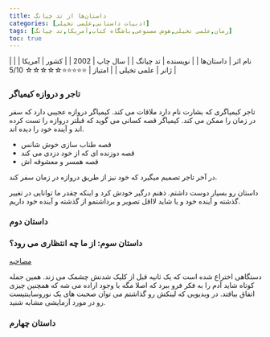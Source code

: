 ```yaml
---
title: داستان‌ها از تد چیانگ
categories: [ادبیات داستانی,علمی تخیلی]
tags: [رمان,علمی تخیلی,هوش مصنوعی,باشگاه کتاب,آمریکا,تد چیانگ]
toc: true
---
```



| نام اثر | داستان‌ها |
| نویسنده | تد چیانگ |
| سال چاپ | 2002 |
| کشور | آمریکا |
| ژانر | علمی تخیلی |
| امتیاز | ⭐⭐⭐⭐⭐☆☆☆☆☆ 5/10 |



### تاجر و دروازه کیمیاگر

تاجر کیمیاگری که بشارت نام دارد ملاقات می کند. کیمیاگر دروازه عجیبی دارد که سفر در زمان را ممکن می کند. کیمیاگر قصه کسانی می گوید که قبلتر دروازه را تست کرده اند و آینده خود را دیده اند.
- قصه طناب سازی خوش شانس
- قصه دوزنده ای که از خود دزدی می کند
- قصه همسر و معشوقه اش

در آخر تاجر تصمیم میگیرد که خود نیز از طریق دروازه در زمان سفر کند.


داستان رو بسیار دوست داشتم. ذهنم درگیر خودش کرد و اینکه چقدر ما توانایی در تغییر گذشته و آینده خود و یا شاید لااقل تصویر و برداشتمو از گذشته و آینده خود داریم. 

### داستان دوم

### داستان سوم: از ما چه انتظاری می رود؟
[مصاحبه](https://youtu.be/g0ZRQ1ya0qA?t=158)

دستگاهی اختراع شده است که یک ثانیه قبل از کلیک شدنش چشمک می زند. همین جمله کوتاه شاید آدم را به فکر فرو ببرد که اصلا مگه با وجود اراده می شه که همچنین چیزی اتفاق بیافتد. در ویدیویی که لینکش رو گذاشتم می توان صحبت های یک نوروساینتیست رو در مورد آزمایشی مشابه شنید. 

### داستان چهارم

<script src="https://giscus.app/client.js"
        data-repo="delights-of-vanity/delights-of-vanity.github.io"
        data-repo-id="R_kgDOKVCjrg"
        data-category-id="DIC_kwDOKVCjrs4Cen2O"
        data-mapping="pathname"
        data-strict="0"
        data-reactions-enabled="1"
        data-emit-metadata="0"
        data-input-position="bottom"
        data-theme="preferred_color_scheme"
        data-lang="en"
        crossorigin="anonymous"
        async>


### شخصیت ها
- شخصیت اول: پدر خانواده
- شخصیت دوم: مادر خانواده

### قسمت کوتاهی از شروع رمان
در این رمان، نویسنده از زبان پدر خانواده روایت می کند.

### موضوع فصل‌ها
- فصل اول: تیتر اول
  - زیر فصل اول
    - زیر فصل زیر فصل اول

### وقایع‌نگاری
- وقایع‌نگاری فصل اول

### نظر شخصی



